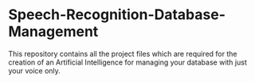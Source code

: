 # Speech-Recognition-Database-Management
This repository contains all the project files which are required for the creation of an Artificial Intelligence for managing your database with just your voice only.
